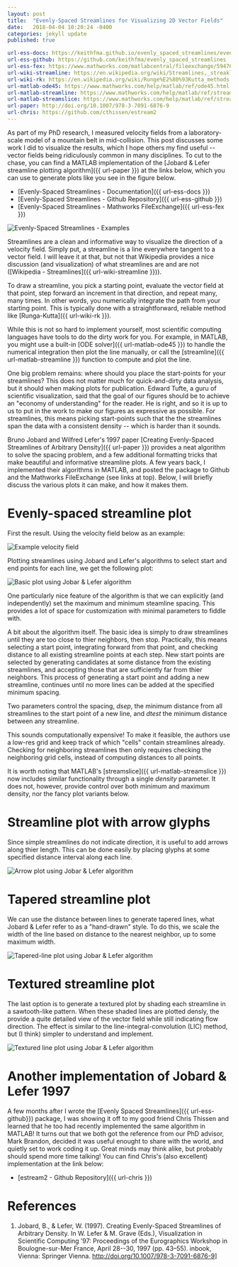 ```yaml
---
layout: post
title:  "Evenly-Spaced Streamlines for Visualizing 2D Vector Fields"
date:   2018-04-04 10:20:24 -0400
categories: jekyll update
published: true

url-ess-docs: https://keithfma.github.io/evenly_spaced_streamlines/even_stream_demo.html
url-ess-github: https://github.com/keithfma/evenly_spaced_streamlines
url-ess-fex: https://www.mathworks.com/matlabcentral/fileexchange/59476-evenly-spaced-streamlines
url-wiki-streamline: https://en.wikipedia.org/wiki/Streamlines,_streaklines,_and_pathlines
url-wiki-rk: https://en.wikipedia.org/wiki/Runge%E2%80%93Kutta_methods
url-matlab-ode45: https://www.mathworks.com/help/matlab/ref/ode45.html
url-matlab-streamline: https://www.mathworks.com/help/matlab/ref/streamline.html
url-matlab-streamslice: https://www.mathworks.com/help/matlab/ref/streamslice.html
url-paper: http://doi.org/10.1007/978-3-7091-6876-9
url-chris: https://github.com/cthissen/estream2
---
```


As part of my PhD research, I measured velocity fields from a laboratory-scale
model of a mountain belt in mid-collision. This post discusses some work I did
to visualize the results, which I hope others my find useful -- vector fields
being ridiculously common in many disciplines. To cut to the chase, you can
find a MATLAB implementation of the [Jobard & Lefer streamline plotting algorithm]({{ url-paper }})
at the links below, which you can use to generate plots like you see in the
figure below.

+ [Evenly-Spaced Streamlines - Documentation]({{ url-ess-docs }})
+ [Evenly-Spaced Streamlines - Github Repository]({{ url-ess-github }})
+ [Evenly-Spaced Streamlines - Mathworks FileExchange]({{ url-ess-fex }})

![Evenly-Spaced Streamlines - Examples](/assets/even_stream_combined.png)

Streamlines are a clean and informative way to visualize the direction of a
velocity field. Simply put, a streamline is a line everywhere tangent to a
vector field. I will leave it at that, but not that Wikipedia provides a nice
discussion (and visualization) of what streamlines are and are not 
([Wikipedia - Streamlines]({{ url-wiki-streamline }})).

To draw a streamline, you pick a starting point, evaluate the vector field at
that point, step forward an increment in that direction, and repeat many, many
times. In other words, you numerically integrate the path from your starting
point. This is typically done with a straightforward, reliable method like
[Runga-Kutta]({{ url-wiki-rk }}).

While this is not so hard to implement yourself, most scientific computing
languages have tools to do the dirty work for you. For example, in MATLAB, you
might use a built-in [ODE solver]({{ url-matlab-ode45 }}) to handle the
numerical integration then plot the line manually, or call the
[streamline]({{ url-matlab-streamline }}) function to compute and plot the
line.

One big problem remains: where should you place the start-points for your
streamlines? This does not matter much for quick-and-dirty data analysis, but
it should when making plots for publication. Edward Tufte, a guru of scientific
visualization, said that the goal of our figures should be to achieve an
"economy of understanding" for the reader. He is right, and so it is up to us
to put in the work to make our figures as expressive as possible. For
streamlines, this means picking start-points such that the the streamlines span
the data with a consistent density -- which is harder than it sounds. 

Bruno Jobard and Wilfred Lefer's 1997 paper
[Creating Evenly-Spaced Streamlines of Arbitrary Density]({{ url-paper }})
provides a neat algorithm to solve the spacing problem, and a few additional
formatting tricks that make beautiful and informative streamline plots. A few
years back, I implemented their algorithms in MATLAB, and posted the package to
Github and the Mathworks FileExchange (see links at top). Below, I will briefly
discuss the various plots it can make, and how it makes them. 

# Evenly-spaced streamline plot

First the result. Using the velocity field below as an example:

![Example velocity field](/assets/even_stream_example_field.png)

Plotting streamlines using Jobard and Lefer's algorithms to select start and
end points for each line, we get the following plot:

![Basic plot using Jobar & Lefer algorithm](/assets/even_stream_line.png)

One particularly nice feature of the algorithm is that we can explicitly (and
independently) set the maximum and minimum steamline spacing. This provides a
lot of space for customization with minimal parameters to fiddle with.

A bit about the algorithm itself. The basic idea is simply to draw streamlines
until they are too close to thier neighbors, then stop. Practically, this means
selecting a start point, integrating forward from that point, and checking
distance to all existing streamline points at each step. New start points are
selected by generating candidates at some distance from the existing
streamlines, and accepting those that are sufficiently far from thier
neighbors. This process of generating a start point and adding a new
streamline, continues until no more lines can be added at the specified minimum
spacing.

Two parameters control the spacing, *dsep*, the minimum distance from all
streamlines to the start point of a new line, and *dtest* the minimum distance
between any streamline. 

This sounds computationally expensive! To make it feasible, the authors use a
low-res grid and keep track of which "cells" contain streamlines already.
Checking for neighboring streamlines then only requires checking the
neighboring grid cells, instead of computing distances to all points.    

It is worth noting that MATLAB's [streamslice]({{ url-matlab-streamslice }})
now includes similar functionality through a single *density* parameter. It
does not, however, provide control over both minimum and maximum density, nor
the fancy plot variants below.

# Streamline plot with arrow glyphs

Since simple streamlines do not indicate direction, it is useful to add arrows
along thier length. This can be done easily by placing glyphs at some specified
distance interval along each line.

![Arrow plot using Jobar & Lefer algorithm](/assets/even_stream_arrow.png)

# Tapered streamline plot

We can use the distance between lines to generate tapered lines, what Jobard &
Lefer refer to as a "hand-drawn" style. To do this, we scale the width of the
line based on distance to the nearest neighbor, up to some maximum width.

![Tapered-line plot using Jobar & Lefer algorithm](/assets/even_stream_taper.png)

# Textured streamline plot

The last option is to generate a textured plot by shading each streamline in a
sawtooth-like pattern. When these shaded lines are plotted densly, the provide
a quite detailed view of the vector field while still indicating flow
direction. The effect is similar to the line-integral-convolution (LIC) method,
but (I think) simpler to understand and implement.

![Textured line plot using Jobar & Lefer algorithm](/assets/even_stream_texture.png)

# Another implementation of Jobard & Lefer 1997

A few months after I wrote the [Evenly Spaced Streamlines]({{ url-ess-github}}) 
package, I was showing it off to my good friend Chris Thissen and learned that
he too had recently implemented the same algorithm in MATLAB!  It turns out
that we both got the reference from our PhD advisor, Mark Brandon, decided it
was useful enought to share with the world, and quietly set to work coding it
up. Great minds may think alike, but probably should spend more time talking!
You can find Chris's (also excellent) implementation at the link below:

+ [estream2 - Github Repository]({{ url-chris }})

# References

1. Jobard, B., & Lefer, W. (1997). Creating Evenly-Spaced Streamlines of Arbitrary
Density. In W. Lefer & M. Grave (Eds.), Visualization in Scientific Computing
’97: Proceedings of the Eurographics Workshop in Boulogne-sur-Mer France, April
28--30, 1997 (pp. 43–55). inbook, Vienna: Springer Vienna.
http://doi.org/10.1007/978-3-7091-6876-9]

